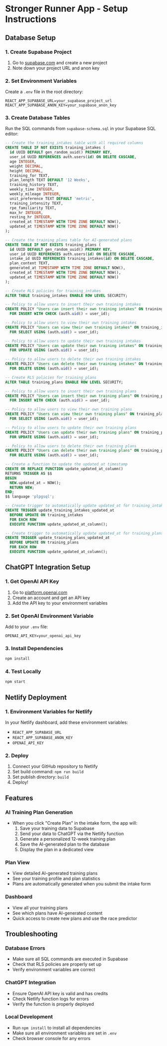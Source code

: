 # Stronger Runner App - Setup Instructions

## Database Setup

### 1. Create Supabase Project
1. Go to [supabase.com](https://supabase.com) and create a new project
2. Note down your project URL and anon key

### 2. Set Environment Variables
Create a `.env` file in the root directory:
```
REACT_APP_SUPABASE_URL=your_supabase_project_url
REACT_APP_SUPABASE_ANON_KEY=your_supabase_anon_key
```

### 3. Create Database Tables
Run the SQL commands from `supabase-schema.sql` in your Supabase SQL editor:

```sql
-- Create the training_intakes table with all required columns
CREATE TABLE IF NOT EXISTS training_intakes (
  id UUID DEFAULT gen_random_uuid() PRIMARY KEY,
  user_id UUID REFERENCES auth.users(id) ON DELETE CASCADE,
  age INTEGER,
  weight DECIMAL,
  height DECIMAL,
  training_for TEXT,
  plan_length TEXT DEFAULT '12 Weeks',
  training_history TEXT,
  weekly_time INTEGER,
  weekly_mileage INTEGER,
  unit_preference TEXT DEFAULT 'metric',
  training_intensity TEXT,
  rpe_familiarity TEXT,
  max_hr INTEGER,
  resting_hr INTEGER,
  created_at TIMESTAMP WITH TIME ZONE DEFAULT NOW(),
  updated_at TIMESTAMP WITH TIME ZONE DEFAULT NOW()
);

-- Create the training_plans table for AI-generated plans
CREATE TABLE IF NOT EXISTS training_plans (
  id UUID DEFAULT gen_random_uuid() PRIMARY KEY,
  user_id UUID REFERENCES auth.users(id) ON DELETE CASCADE,
  intake_id UUID REFERENCES training_intakes(id) ON DELETE CASCADE,
  plan_content TEXT,
  generated_at TIMESTAMP WITH TIME ZONE DEFAULT NOW(),
  created_at TIMESTAMP WITH TIME ZONE DEFAULT NOW(),
  updated_at TIMESTAMP WITH TIME ZONE DEFAULT NOW()
);

-- Create RLS policies for training_intakes
ALTER TABLE training_intakes ENABLE ROW LEVEL SECURITY;

-- Policy to allow users to insert their own training intakes
CREATE POLICY "Users can insert their own training intakes" ON training_intakes
  FOR INSERT WITH CHECK (auth.uid() = user_id);

-- Policy to allow users to view their own training intakes
CREATE POLICY "Users can view their own training intakes" ON training_intakes
  FOR SELECT USING (auth.uid() = user_id);

-- Policy to allow users to update their own training intakes
CREATE POLICY "Users can update their own training intakes" ON training_intakes
  FOR UPDATE USING (auth.uid() = user_id);

-- Policy to allow users to delete their own training intakes
CREATE POLICY "Users can delete their own training intakes" ON training_intakes
  FOR DELETE USING (auth.uid() = user_id);

-- Create RLS policies for training_plans
ALTER TABLE training_plans ENABLE ROW LEVEL SECURITY;

-- Policy to allow users to insert their own training plans
CREATE POLICY "Users can insert their own training plans" ON training_plans
  FOR INSERT WITH CHECK (auth.uid() = user_id);

-- Policy to allow users to view their own training plans
CREATE POLICY "Users can view their own training plans" ON training_plans
  FOR SELECT USING (auth.uid() = user_id);

-- Policy to allow users to update their own training plans
CREATE POLICY "Users can update their own training plans" ON training_plans
  FOR UPDATE USING (auth.uid() = user_id);

-- Policy to allow users to delete their own training plans
CREATE POLICY "Users can delete their own training plans" ON training_plans
  FOR DELETE USING (auth.uid() = user_id);

-- Create a function to update the updated_at timestamp
CREATE OR REPLACE FUNCTION update_updated_at_column()
RETURNS TRIGGER AS $$
BEGIN
  NEW.updated_at = NOW();
  RETURN NEW;
END;
$$ language 'plpgsql';

-- Create trigger to automatically update updated_at for training_intakes
CREATE TRIGGER update_training_intakes_updated_at 
  BEFORE UPDATE ON training_intakes 
  FOR EACH ROW 
  EXECUTE FUNCTION update_updated_at_column();

-- Create trigger to automatically update updated_at for training_plans
CREATE TRIGGER update_training_plans_updated_at 
  BEFORE UPDATE ON training_plans 
  FOR EACH ROW 
  EXECUTE FUNCTION update_updated_at_column();
```

## ChatGPT Integration Setup

### 1. Get OpenAI API Key
1. Go to [platform.openai.com](https://platform.openai.com)
2. Create an account and get an API key
3. Add the API key to your environment variables

### 2. Set OpenAI Environment Variable
Add to your `.env` file:
```
OPENAI_API_KEY=your_openai_api_key
```

### 3. Install Dependencies
```bash
npm install
```

### 4. Test Locally
```bash
npm start
```

## Netlify Deployment

### 1. Environment Variables for Netlify
In your Netlify dashboard, add these environment variables:
- `REACT_APP_SUPABASE_URL`
- `REACT_APP_SUPABASE_ANON_KEY`
- `OPENAI_API_KEY`

### 2. Deploy
1. Connect your GitHub repository to Netlify
2. Set build command: `npm run build`
3. Set publish directory: `build`
4. Deploy!

## Features

### AI Training Plan Generation
- When you click "Create Plan" in the intake form, the app will:
  1. Save your training data to Supabase
  2. Send your data to ChatGPT via the Netlify function
  3. Generate a personalized 12-week training plan
  4. Save the AI-generated plan to the database
  5. Display the plan in a dedicated view

### Plan View
- View detailed AI-generated training plans
- See your training profile and plan statistics
- Plans are automatically generated when you submit the intake form

### Dashboard
- View all your training plans
- See which plans have AI-generated content
- Quick access to create new plans and use the race predictor

## Troubleshooting

### Database Errors
- Make sure all SQL commands are executed in Supabase
- Check that RLS policies are properly set up
- Verify environment variables are correct

### ChatGPT Integration
- Ensure OpenAI API key is valid and has credits
- Check Netlify function logs for errors
- Verify the function is properly deployed

### Local Development
- Run `npm install` to install all dependencies
- Make sure all environment variables are set in `.env`
- Check browser console for any errors 